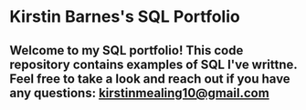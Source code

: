# Kirstin Barnes's SQL Portfolio

## Welcome to my SQL portfolio! This code repository contains examples of SQL I've writtne. Feel free to take a look and reach out if you have any questions: kirstinmealing10@gmail.com 

